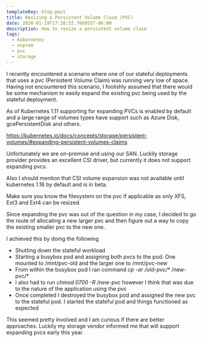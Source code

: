 ```yaml
---
templateKey: blog-post
title: Resizing a Persistent Volume Claim (PVC) 
date: 2020-01-19T17:28:52.7669557-06:00
description: How to resize a persistent volume claim
tags:
  - kubernetes
  - onprem
  - pvc
  - storage
---
```


I recently encountered a scenario where one of our stateful deployments that uses a pvc (Persistent Volume Claim) was running very low of space.  Having not encountered this scenario, I foolishly assumed that there would be some mechanism to easily expand the existing pvc being used by the stateful deployment.

As of Kubernetes 1.11 supporting for expanding PVCs is enabled by default and a large range of volumes types have  support such as Azure Disk, gcePersistentDisk and others.

https://kubernetes.io/docs/concepts/storage/persistent-volumes/#expanding-persistent-volumes-claims

Unfortunately we are on-premise and using our SAN.  Luckily storage provider provides an excellent CSI driver, but currently it does not support expanding pvcs.

Also I should mention that CSI volume expansion was not available until kubernetes 1.16 by default and is in beta.

Make sure you know the filesystem on the pvc if applicable as only XFS, Ext3 and Ext4 can be resized.  

Since expanding the pvc was out of the question in my case, I decided to go the route of allocating a new larger pvc and then figure out a way to copy the existing smaller pvc to the new one.

I achieved this by doing the following

* Shutting down the stateful workload
* Starting a busybox pod and assigning both pvcs to the pod. One mounted to /mnt/pvc-old and the larger one to /mnt/pvc-new
* From within the busybox pod I ran command *cp -ar /old-pvc/** /new-pvc/*
* I also had to run *chmod 0700 -R /new-pvc* however I think that was due to the nature of the application using the pvc
* Once completed I destroyed the busybox pod and assigned the new pvc to the stateful pod.  I started the stateful pod and things functioned as expected

This seemed pretty involved and I am curious if there are better approaches.  Luckily my storage vendor informed me that will support expanding pvcs early this year.